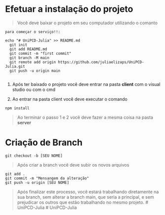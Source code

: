 # Efetuar a instalação do projeto

> Você deve baixar o projeto em seu computador utilizando o comanto

```
para começar o serviço!!:

echo "# UniPCD-Julia" >> README.md
  git init
  git add README.md
  git commit -m "first commit"
  git branch -M main
  git remote add origin https://github.com/juliaelizaps/UniPCD-Julia.git
  git push -u origin main
  
```

1. Após ter baixado o projeto você deve entrar na pasta **client** com o visual studio ou com o cmd

2. Ao entrar na pasta client você deve executar o comando

```
npm install
```

> Ao terminar o passo 1 e 2 você deve fazer a mesma coisa na pasta **server**

# Criação de Branch

```
git checkout -b [SEU NOME]
```

> Após criar a branch você deve subir os novos arquivos

```
git add .
git commit -m "Mensangem da alteração"
git push -u origin [SEU NOME]
```

> Após finalizar este processo, você estará trabalhando diretamente na sua branch, sem alterar a branch main, que seria a principal, e sem prejudicar os outros que estão trabalhando no mesmo projeto.
#   U n i P C D - J u l i a 
 
 #   U n i P C D - J u l i a 
 
 
